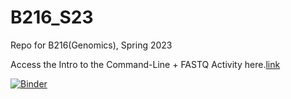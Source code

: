# B216_S23
Repo for B216(Genomics), Spring 2023

Access the Intro to the Command-Line + FASTQ Activity here.[link](https://mybinder.org/v2/gh/bitarellolab/binder-sandbox-env/main?urlpath=git-pull%3Frepo%3Dhttps%253A%252F%252Fgithub.com%252Fbitarellolab%252FGenomics_Teaching%26urlpath%3Dlab%252Ftree%252FGenomics_Teaching%252F%26branch%3Dmain)


[![Binder](https://mybinder.org/badge_logo.svg)](https://mybinder.org/v2/gh/bitarellolab/binder-sandbox-env/main?urlpath=git-pull%3Frepo%3Dhttps%253A%252F%252Fgithub.com%252Fbitarellolab%252FGenomics_Teaching%26urlpath%3Dlab%252Ftree%252FGenomics_Teaching%252F%26branch%3Dmain)

